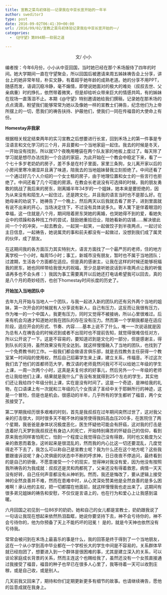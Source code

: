 ```yaml
---
title: 宣教之菜鸟初体验——记录我在中亚长宣开始的一年半
author: sweditor3
type: post
date: 2016-09-02T06:41:39+00:00
url: /2016/09/02/宣教之菜鸟初体验记录我在中亚长宣开始的一/
categories:
  - 《@守望》第094期——软弱之道

---
```

<p style="text-align: center;">
  文/ 小小
</p>

<!--more-->

编者按：今年6月份，小小从中亚回国，当时她已经在那个禾场服侍了四年的时间。她大学期间一直在守望聚会，所以回国后被邀请来周五姊妹祷告会上分享，讲台上的她非常年轻，朴实文静，有着超乎她年龄的成熟老道。她的分享不用PPT，随感而发，语调沉稳冷静，毫不煽情，即使说她面对的极大的难处（叔叔去世、父亲病重）时的挣扎，依然带着微笑，但是却给听众带来巨大的情感共鸣，有的姊妹在现场一直落泪不止。本期《@守望》特别邀请她给我们撰稿，记录她在那禾场的点点滴滴，盼望我们能够常常为她以及像她一样的宣教士们祷告，纪念他们为上帝所摆上的一切，愿我们的祷告扶持、护蔽他们，使我们一同在传福音的大使命上有份。

**Homestay非我家**

根据相关规定结束两年的实习宣教之后想要进行长宣，回到禾场上的第一件事是专注语言和文化学习的三个月，并且要和一个当地家庭一起住。我去的时候是冬天，一开始没有找到，所以就17个夜晚用睡袋在两个队友家的地板上度过了。每天除了学习就是想尽办法找到一个合适的家庭，为此开始在一个教会中稳定下来，看了一个七十多岁老奶奶的房子，差不多是在村子里面，家里三条狗，女儿离开家以后的小房间里寒冷潮湿并且满了味道，陪我去的当地姐妹替我立刻拒绝了。中间还看了一个通过好几个人介绍的一个女士租的房子，由于地理位置和女士的一些言行也拒绝了。中间还看了几个可能的房源。在教会长老说没有可选择的时候，我的朋友勇敢的挑战了我后来的房东，刚离婚半年34岁的一个姐妹，她本来是要拒绝的，因为从来没有和陌生人一起住过，还是跨文化，并且我的语言当时也不是那么好。在她母亲的劝说下，她祷告了一个晚上，然后两天以后我就去看了房子，进到里面就有说不出来的开心，当场决定住下，不过没有具体说多久。寄人篱下是伴着眼泪的幸福，这一住就是八个月，期间陪着房东哭她的离婚，也哭她得不到的爱，看她失业中的烦躁和各种找工作的尝试，鼓励她重拾旧业，陪她看新的店铺&#8230;&#8230;解决彼此间一个个的冲突，一起去教会，一起哭一起笑，一起做饺子到半夜两点，一起讨论主日信息，一起祷告，她说属灵的事和前夫都没有一起做过，没想到我们成了属灵的伙伴，成了朋友。

在这期间我的各方面压力其实特别大，语言方面找了一个最严厉的老师，住的地方离学校一个小时，每周15小时；事工，新城市没有朋友，暂时也不属于当地团队；过渡期，生活各个方面都在适应。但是真的感谢主，让我在这样的时候还能够祝福我的房东，她也同样带给我很大的祝福，至少总是听她说话到半夜两点让我的听俄语再多也不会头疼：）我因为事工需要离开以后她还打电话希望我可以回去，真的是八个月的奇妙经历，也创下homestay时间长度的历史了。

**开始加入当地团队中**

去年九月开始与当地人一个团队，与我一起进入新的团队的还有另外两个当地的姐妹，第一次开会的时候就有人分享说有新人，自己有压力，这反而让我很有压力，作为唯一的一个中国人，我更有压力，同时又觉得不被接纳，所以心里很难过。后来有机会沟通才知道她对我在团队的存在没有压力。然而第一个学期我都是在适应阶段，适应开会的形式、节奏、内容&#8230;&#8230;基本上说不了什么，唯一一次说话就是因为总有人在祷告会的时候迟到或者不出现时也不提前告知，就觉得很难信任对方，所以公开说了一下。这是不容易的，要知道迟到是文化的一部分，但是感谢主，得到队长的支持，虽然效果没有完全达到。就这样慢慢融入了当地的团队，也找到了一个免费教书的工作。一般我们都会做语言俱乐部，就是去找教务主任获得一个教室某一时间段的使用权，然后自己招募学生来上课，建立关系，传福音。不过这次我们去了他们的首都师范大学，教汉语的老师竟然问我可不可以给她三年级的学生上课，一周一次两个小时，这真是夫复何求的好事儿，然后另外一个一年级的老师也让我给他们上课，结果就是我什么广告没有发就得到25个左右的学生，其实他们还让我给四个年级分别上课，实在是没有时间了。这是一个奇迹，是神给我的礼物，在口语课上有一次就和三年级的几个女孩读了圣经中关于耶稣所行的神迹，这是一个冒险，但是也是机会。很感动的半年，几乎所有的学生都听了福音，两个女孩接受了。

第二学期我经历很多艰难的时刻，首先是我叔叔在过年期间突然过世了，这对我父亲的打击很大，同时很多天不眠不休的操劳使得我妈高血压200多，在医院住了两个星期，我爸爸是身体状况极度恶化，医生怀疑他可能会有肝癌，这对我的打击是连着好几天梦到我叔叔还有身边人的死亡，开始特别痛苦的怀疑自己的信仰，看到原来我也同样害怕死亡，怕到一个程度让我觉得自己没有得救，同时也又极度为父亲的救恩而着急，这听起来是很混乱的，然而我的内心比这一切还要混乱，几度觉得走不下去了，我怎么可以称自己是宣教士呢？我为什么还在这个地方呢？这些我要跟谁诉说呢？身心灵俱疲的状态中不断的呼求神，日日夜夜不停追问，最终看到的是自己的骄傲，不愿意接受一个个的现实，觉得神对我没有爱，因为他没有按照我所祷告的为我成就：叔叔还是灵和肉都死了，父亲还没有得着救恩，病情一天天没有好转，自己任何声音都没有从神听到。然而，我还是悔改了，要从逻辑上接受神的全然良善并不难，然而在患难中时，从心灵深处赞美他是全然良善的是多么困难啊！承认他的主权，把一切都摆在他面前，就这样慢慢我也走出来了。这期间有很多弟兄姐妹的祷告和安慰，不仅仅是言语上的，也在行为和爱心上让我感到温暖。

六月回国之初见到一位86岁的奶奶，她和自己的女儿都是宣教士，奶奶跟我说了一句话让我现在想起来依然热泪盈眶，她说你要坚持下去，神不会亏待你的，神不会亏待你的，他为你预备了天上不能朽坏的冠冕！ 是的，就是今天神也依然没有亏待我。
  
常常会被问到在禾场上最喜乐的事是什么，我的回答是终于得到了一个当地朋友，这在一个从小学到高中毕业都在一个学校长大的学生中间是不容易的，关系群体早就已经抱团了，想要进入到一个群体是很困难的事，尤其是建立深入的关系，可以谈论家庭成长背景的关系，然而主连这个也赐给我了，虽然还没有一个女孩直接通过我接受了福音，福音的种子也早已在很多人心里了，我等待着一天可以收割庄稼，或是自己收，或是别人。

几天前我又回来了，期待和你们定期更新更多有细节的故事。也请继续祷告，愿他的旨意成就在我身上。